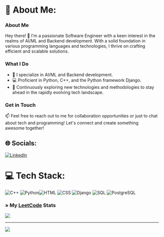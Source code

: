 # 💫 About Me:
### About Me

Hey there! 👋 I'm a passionate Software Engineer with a keen interest in the realms of AI/ML and Backend development. With a solid foundation in various programming languages and technologies, I thrive on crafting efficient and scalable solutions.

### What I Do

- 🚀 I specialize in AI/ML and Backend development.
- 💻 Proficient in Python, C++, and the Python framework Django.
- 🌟 Continuously exploring new technologies and methodologies to stay ahead in the rapidly evolving tech landscape.

### Get in Touch

📫 Feel free to reach out to me for collaboration opportunities or just to chat about tech and programming! Let's connect and create something awesome together!
 


## 🌐 Socials:
[![LinkedIn](https://img.shields.io/badge/LinkedIn-%230077B5.svg?logo=linkedin&logoColor=white)](https://linkedin.com/in/vaibhav096) 

# 💻 Tech Stack:
![C++](https://img.shields.io/badge/c++-%2300599C.svg?style=for-the-badge&logo=c%2B%2B&logoColor=white) ![Python](https://img.shields.io/badge/python-3670A0?style=for-the-badge&logo=python&logoColor=ffdd54)![HTML](https://img.shields.io/badge/HTML-%23E34F26.svg?style=for-the-badge&logo=html5&logoColor=white) ![CSS](https://img.shields.io/badge/CSS-%231572B6.svg?style=for-the-badge&logo=css3&logoColor=white)
![Django](https://img.shields.io/badge/Django-%23092E20.svg?style=for-the-badge&logo=django&logoColor=white) ![SQL](https://img.shields.io/badge/sql-003B57?style=for-the-badge&logo=sql&logoColor=FFFFFF)
![PostgreSQL](https://img.shields.io/badge/postgresql-336791?style=for-the-badge&logo=postgresql&logoColor=FFFFFF)



### » My [LeetCode](https://leetcode.com/vaibhav096) Stats

![](https://leetcard.jacoblin.cool/vaibhav096?ext=heatmap&radius=5)



---
[![](https://visitcount.itsvg.in/api?id=vaibhav096&icon=0&color=0)](https://visitcount.itsvg.in)

<!-- Proudly created with GPRM ( https://gprm.itsvg.in ) -->
